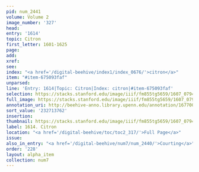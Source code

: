 ```yaml
---
pid: num_2441
volume: Volume 2
image_number: '327'
head:
entry: '1614'
topic: Citron
first_letter: 1601-1625
page:
add:
xref:
see:
index: "<a href='/digital-beehive/index1/index_0676/'>citron</a>"
item: "#item-675093faf"
unparsed:
line: 'Entry: 1614|Topic: Citron|Index: citron|#item-675093faf'
selection: https://stacks.stanford.edu/image/iiif/fm855tg5659/1607_0794/415,3762,2800,196/full/0/default.jpg
full_image: https://stacks.stanford.edu/image/iiif/fm855tg5659/1607_0794/full/full/0/default.jpg
annotation_uri: http://beehive-anno.library.upenn.edu/annotation/1677006046016
sort_value: '232713762'
insertion:
thumbnail: https://stacks.stanford.edu/image/iiif/fm855tg5659/1607_0794/415,3762,600,180/250,/0/default.jpg
label: 1614. Citron
location: "<a href='/digital-beehive/toc/toc2_317/'>Full Page</a>"
issue:
also_in_entry: "<a href='/digital-beehive/num7/num_2440/'>Courting</a>"
order: '228'
layout: alpha_item
collection: num7
---
```


